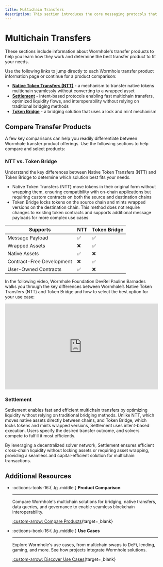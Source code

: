 ```yaml
---
title: Multichain Transfers
description: This section introduces the core messaging protocols that power seamless multichain communication and asset transfer within the Wormhole ecosystem.
---
```


# Multichain Transfers

These sections include information about Wormhole's transfer products to help you learn how they work and determine the best transfer product to fit your needs.

Use the following links to jump directly to each Wormhole transfer product information page or continue for a product comparison:

- [**Native Token Transfers (NTT)**](/docs/learn/transfers/native-token-transfers/) - a mechanism to transfer native tokens multichain seamlessly without converting to a wrapped asset
- [**Settlement**](/docs/learn/transfers/settlement/) - intent-based protocols enabling fast multichain transfers, optimized liquidity flows, and interoperability without relying on traditional bridging methods
- [**Token Bridge**](/docs/learn/transfers/token-bridge/) - a bridging solution that uses a lock and mint mechanism

## Compare Transfer Products

A few key comparisons can help you readily differentiate between Wormhole transfer product offerings. Use the following sections to help compare and select products:

### NTT vs. Token Bridge

Understand the key differences between Native Token Transfers (NTT) and Token Bridge to determine which solution best fits your needs.

- Native Token Transfers (NTT) move tokens in their original form without wrapping them, ensuring compatibility with on-chain applications but requiring custom contracts on both the source and destination chains
- Token Bridge locks tokens on the source chain and mints wrapped versions on the destination chain. This method does not require changes to existing token contracts and supports additional message payloads for more complex use cases

<div markdown class="full-width">

| Supports                  | NTT                | Token Bridge       |
|---------------------------|--------------------|--------------------|
| Message Payload           | :white_check_mark: | :white_check_mark: |
| Wrapped Assets            | :x:                | :white_check_mark: |
| Native Assets             | :white_check_mark: | :x:                |
| Contract-Free Development | :x:                | :white_check_mark: |
| User-Owned Contracts      | :white_check_mark: | :x:                |

</div>

In the following video, Wormhole Foundation DevRel Pauline Barnades walks you through the key differences between Wormhole’s Native Token Transfers (NTT) and Token Bridge and how to select the best option for your use case:

<style>.embed-container { position: relative; padding-bottom: 56.25%; height: 0; overflow: hidden; max-width: 100%; } .embed-container iframe, .embed-container object, .embed-container embed { position: absolute; top: 0; left: 0; width: 100%; height: 100%; }</style><div class='embed-container'><iframe src='https://www.youtube.com/embed/wKDf3dyH0OM?si=Gr_iMB1jSs_5Pokm' frameborder='0' allowfullscreen></iframe></div>


### Settlement  

Settlement enables fast and efficient multichain transfers by optimizing liquidity without relying on traditional bridging methods. Unlike NTT, which moves native assets directly between chains, and Token Bridge, which locks tokens and mints wrapped versions, Settlement uses intent-based execution. Users specify the desired transfer outcome, and solvers compete to fulfill it most efficiently.

By leveraging a decentralized solver network, Settlement ensures efficient cross-chain liquidity without locking assets or requiring asset wrapping, providing a seamless and capital-efficient solution for multichain transactions.

## Additional Resources

<div class="grid cards" markdown>

-   :octicons-tools-16:{ .lg .middle } **Product Comparison**

    ---

    Compare Wormhole's multichain solutions for bridging, native transfers, data queries, and governance to enable seamless blockchain interoperability.

    [:custom-arrow: Compare Products](/docs/build/start-building/products/#transfer-products){target=\_blank}

-   :octicons-book-16:{ .lg .middle } **Use Cases**

    ---

    Explore Wormhole's use cases, from multichain swaps to DeFi, lending, gaming, and more. See how projects integrate Wormhole solutions.

    [:custom-arrow: Discover Use Cases](/docs/build/start-building/use-cases/){target=\_blank}


</div>